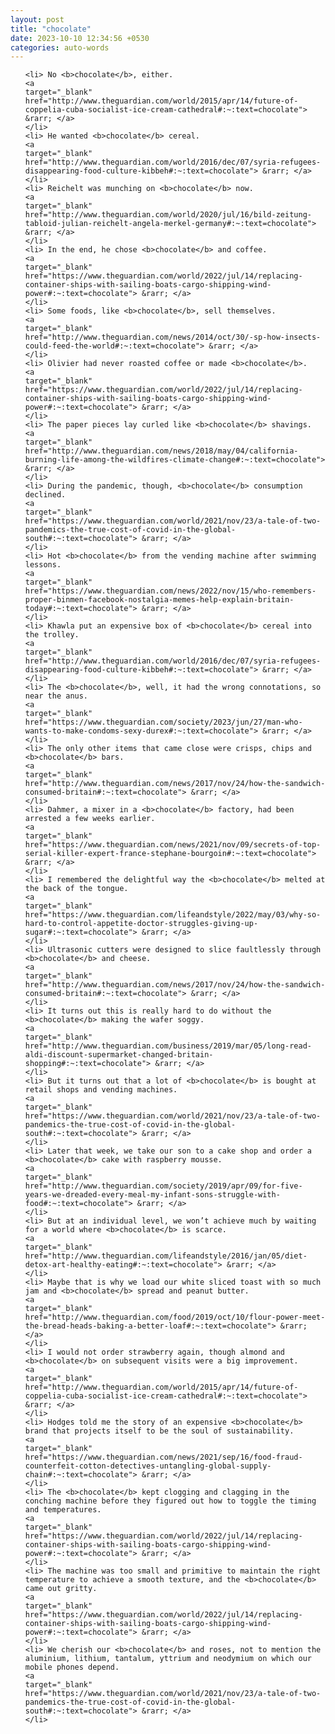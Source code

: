 ```yaml
---
layout: post
title: "chocolate"
date: 2023-10-10 12:34:56 +0530
categories: auto-words
---
```

<ol>

    <li> No <b>chocolate</b>, either.
    <a 
    target="_blank" 
    href="http://www.theguardian.com/world/2015/apr/14/future-of-coppelia-cuba-socialist-ice-cream-cathedral#:~:text=chocolate"> &rarr; </a>
    </li>
    <li> He wanted <b>chocolate</b> cereal.
    <a 
    target="_blank" 
    href="http://www.theguardian.com/world/2016/dec/07/syria-refugees-disappearing-food-culture-kibbeh#:~:text=chocolate"> &rarr; </a>
    </li>
    <li> Reichelt was munching on <b>chocolate</b> now.
    <a 
    target="_blank" 
    href="http://www.theguardian.com/world/2020/jul/16/bild-zeitung-tabloid-julian-reichelt-angela-merkel-germany#:~:text=chocolate"> &rarr; </a>
    </li>
    <li> In the end, he chose <b>chocolate</b> and coffee.
    <a 
    target="_blank" 
    href="https://www.theguardian.com/world/2022/jul/14/replacing-container-ships-with-sailing-boats-cargo-shipping-wind-power#:~:text=chocolate"> &rarr; </a>
    </li>
    <li> Some foods, like <b>chocolate</b>, sell themselves.
    <a 
    target="_blank" 
    href="http://www.theguardian.com/news/2014/oct/30/-sp-how-insects-could-feed-the-world#:~:text=chocolate"> &rarr; </a>
    </li>
    <li> Olivier had never roasted coffee or made <b>chocolate</b>.
    <a 
    target="_blank" 
    href="https://www.theguardian.com/world/2022/jul/14/replacing-container-ships-with-sailing-boats-cargo-shipping-wind-power#:~:text=chocolate"> &rarr; </a>
    </li>
    <li> The paper pieces lay curled like <b>chocolate</b> shavings.
    <a 
    target="_blank" 
    href="http://www.theguardian.com/news/2018/may/04/california-burning-life-among-the-wildfires-climate-change#:~:text=chocolate"> &rarr; </a>
    </li>
    <li> During the pandemic, though, <b>chocolate</b> consumption declined.
    <a 
    target="_blank" 
    href="https://www.theguardian.com/world/2021/nov/23/a-tale-of-two-pandemics-the-true-cost-of-covid-in-the-global-south#:~:text=chocolate"> &rarr; </a>
    </li>
    <li> Hot <b>chocolate</b> from the vending machine after swimming lessons.
    <a 
    target="_blank" 
    href="https://www.theguardian.com/news/2022/nov/15/who-remembers-proper-binmen-facebook-nostalgia-memes-help-explain-britain-today#:~:text=chocolate"> &rarr; </a>
    </li>
    <li> Khawla put an expensive box of <b>chocolate</b> cereal into the trolley.
    <a 
    target="_blank" 
    href="http://www.theguardian.com/world/2016/dec/07/syria-refugees-disappearing-food-culture-kibbeh#:~:text=chocolate"> &rarr; </a>
    </li>
    <li> The <b>chocolate</b>, well, it had the wrong connotations, so near the anus.
    <a 
    target="_blank" 
    href="https://www.theguardian.com/society/2023/jun/27/man-who-wants-to-make-condoms-sexy-durex#:~:text=chocolate"> &rarr; </a>
    </li>
    <li> The only other items that came close were crisps, chips and <b>chocolate</b> bars.
    <a 
    target="_blank" 
    href="http://www.theguardian.com/news/2017/nov/24/how-the-sandwich-consumed-britain#:~:text=chocolate"> &rarr; </a>
    </li>
    <li> Dahmer, a mixer in a <b>chocolate</b> factory, had been arrested a few weeks earlier.
    <a 
    target="_blank" 
    href="https://www.theguardian.com/news/2021/nov/09/secrets-of-top-serial-killer-expert-france-stephane-bourgoin#:~:text=chocolate"> &rarr; </a>
    </li>
    <li> I remembered the delightful way the <b>chocolate</b> melted at the back of the tongue.
    <a 
    target="_blank" 
    href="https://www.theguardian.com/lifeandstyle/2022/may/03/why-so-hard-to-control-appetite-doctor-struggles-giving-up-sugar#:~:text=chocolate"> &rarr; </a>
    </li>
    <li> Ultrasonic cutters were designed to slice faultlessly through <b>chocolate</b> and cheese.
    <a 
    target="_blank" 
    href="http://www.theguardian.com/news/2017/nov/24/how-the-sandwich-consumed-britain#:~:text=chocolate"> &rarr; </a>
    </li>
    <li> It turns out this is really hard to do without the <b>chocolate</b> making the wafer soggy.
    <a 
    target="_blank" 
    href="http://www.theguardian.com/business/2019/mar/05/long-read-aldi-discount-supermarket-changed-britain-shopping#:~:text=chocolate"> &rarr; </a>
    </li>
    <li> But it turns out that a lot of <b>chocolate</b> is bought at retail shops and vending machines.
    <a 
    target="_blank" 
    href="https://www.theguardian.com/world/2021/nov/23/a-tale-of-two-pandemics-the-true-cost-of-covid-in-the-global-south#:~:text=chocolate"> &rarr; </a>
    </li>
    <li> Later that week, we take our son to a cake shop and order a <b>chocolate</b> cake with raspberry mousse.
    <a 
    target="_blank" 
    href="http://www.theguardian.com/society/2019/apr/09/for-five-years-we-dreaded-every-meal-my-infant-sons-struggle-with-food#:~:text=chocolate"> &rarr; </a>
    </li>
    <li> But at an individual level, we won’t achieve much by waiting for a world where <b>chocolate</b> is scarce.
    <a 
    target="_blank" 
    href="http://www.theguardian.com/lifeandstyle/2016/jan/05/diet-detox-art-healthy-eating#:~:text=chocolate"> &rarr; </a>
    </li>
    <li> Maybe that is why we load our white sliced toast with so much jam and <b>chocolate</b> spread and peanut butter.
    <a 
    target="_blank" 
    href="http://www.theguardian.com/food/2019/oct/10/flour-power-meet-the-bread-heads-baking-a-better-loaf#:~:text=chocolate"> &rarr; </a>
    </li>
    <li> I would not order strawberry again, though almond and <b>chocolate</b> on subsequent visits were a big improvement.
    <a 
    target="_blank" 
    href="http://www.theguardian.com/world/2015/apr/14/future-of-coppelia-cuba-socialist-ice-cream-cathedral#:~:text=chocolate"> &rarr; </a>
    </li>
    <li> Hodges told me the story of an expensive <b>chocolate</b> brand that projects itself to be the soul of sustainability.
    <a 
    target="_blank" 
    href="https://www.theguardian.com/news/2021/sep/16/food-fraud-counterfeit-cotton-detectives-untangling-global-supply-chain#:~:text=chocolate"> &rarr; </a>
    </li>
    <li> The <b>chocolate</b> kept clogging and clagging in the conching machine before they figured out how to toggle the timing and temperatures.
    <a 
    target="_blank" 
    href="https://www.theguardian.com/world/2022/jul/14/replacing-container-ships-with-sailing-boats-cargo-shipping-wind-power#:~:text=chocolate"> &rarr; </a>
    </li>
    <li> The machine was too small and primitive to maintain the right temperature to achieve a smooth texture, and the <b>chocolate</b> came out gritty.
    <a 
    target="_blank" 
    href="https://www.theguardian.com/world/2022/jul/14/replacing-container-ships-with-sailing-boats-cargo-shipping-wind-power#:~:text=chocolate"> &rarr; </a>
    </li>
    <li> We cherish our <b>chocolate</b> and roses, not to mention the aluminium, lithium, tantalum, yttrium and neodymium on which our mobile phones depend.
    <a 
    target="_blank" 
    href="https://www.theguardian.com/world/2021/nov/23/a-tale-of-two-pandemics-the-true-cost-of-covid-in-the-global-south#:~:text=chocolate"> &rarr; </a>
    </li>